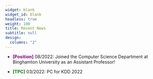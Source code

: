 ```yaml
---
widget: blank
widget_id: blank
headless: true
weight: 100
title: Recent News
subtitle: null
design:
  columns: "2"
---
```

- **<font color="purple">[Position]</font>** 08/2022: Joined the Computer Science Department at Binghamton University as an Assistant Professor!

- **<font color="green">[TPC]</font>** 03/2022: PC for KDD 2022